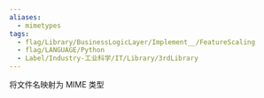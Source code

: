 ```yaml
---
aliases:
  - mimetypes
tags:
  - flag/Library/BusinessLogicLayer/Implement__/FeatureScaling
  - flag/LANGUAGE/Python
  - Label/Industry-工业科学/IT/Library/3rdLibrary
---
```


将文件名映射为 MIME 类型